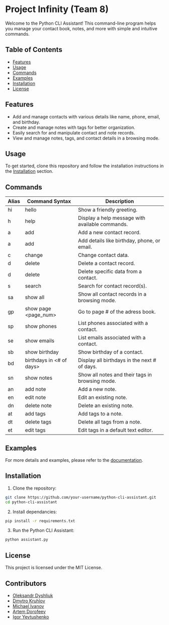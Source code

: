 # Project Infinity (Team 8)

Welcome to the Python CLI Assistant! This command-line program helps you manage your contact book, notes, and more with simple and intuitive commands.

## Table of Contents
- [Features](#features)
- [Usage](#usage)
- [Commands](#commands)
- [Examples](#examples)
- [Installation](#installation)
- [License](#license)

## Features
- Add and manage contacts with various details like name, phone, email, and birthday.
- Create and manage notes with tags for better organization.
- Easily search for and manipulate contact and note records.
- View and manage notes, tags, and contact details in a browsing mode.

## Usage
To get started, clone this repository and follow the installation instructions in the [Installation](#installation) section.

## Commands

| Alias | Command Syntax           | Description                                                             |
|-------|--------------------------|-------------------------------------------------------------------------|
| hi    | hello                    | Show a friendly greeting.                                               |
| h     | help                     | Display a help message with available commands.                         |
| a     | add <name>               | Add a new contact record.                                               |
| a     | add <name> <data>        | Add details like birthday, phone, or email.                             |
| c     | change <name> <data>     | Change contact data.                                                    |
| d     | delete <name>            | Delete a contact record.                                                |
| d     | delete <name>  <data>    | Delete specific data from a contact.                                    |
| s     | search <name>            | Search for contact record(s).                                           |
| sa    | show all                 | Show all contact records in a browsing mode.                            |
| gp    | show page <page_num>     | Go to page # of the adress book.                                        |
| sp    | show phones <name>       | List phones associated with a contact.                                  |
| se    | show emails <name>       | List emails associated with a contact.                                  |
| sb    | show birthday <name>     | Show birthday of a contact.                                             |
| bd    | birthdays in <# of days> | Display all birthdays in the next # of days.                            |
| sn    | show notes               | Show all notes and their tags in browsing mode.                         |
| an    | add note <name>          | Add a new note.                                                         |
| en    | edit note <name>         | Edit an existing note.                                                  |
| dn    | delete note <name>       | Delete an existing note.                                                |
| at    | add tags <name>          | Add tags to a note.                                                     |
| dt    | delete tags <name>       | Delete all tags from a note.                                            |
| et    | edit tags <name>         | Edit tags in a default text editor.                                     |

## Examples

For more details and examples, please refer to the [documentation](./Documentation/).

## Installation

1. Clone the repository:
 ```bash
git clone https://github.com/your-username/python-cli-assistant.git
cd python-cli-assistant
```
2. Install dependancies:

```bash
pip install -r requirements.txt
```

3. Run the Python CLI Assistant:

```bash
python assistant.py
```

## License

This project is licensed under the MIT License.

## Contributors
- [Oleksandr Dyshliuk](https://github.com/Dishalex)
- [Dmytro Kruhlov](https://github.com/Dmytro-Kruhlov)
- [Michael Ivanov](https://github.com/MikeIV2007)
- [Artem Dorofeev](https://github.com/artem-dorofeev)
- [Igor Yevtushenko](https://github.com/II-777)
